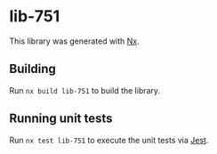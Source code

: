 # lib-751

This library was generated with [Nx](https://nx.dev).

## Building

Run `nx build lib-751` to build the library.

## Running unit tests

Run `nx test lib-751` to execute the unit tests via [Jest](https://jestjs.io).
